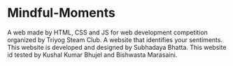 # Mindful-Moments
A web made by HTML, CSS and JS for web development competition organized by Triyog Steam Club. A website that identifies your sentiments. This website is developed and designed by Subhadaya Bhatta. This website id tested by Kushal Kumar Bhujel and Bishwasta Marasaini.
